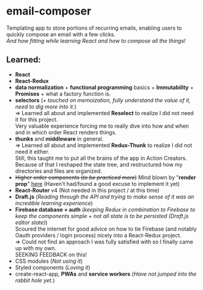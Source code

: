 # email-composer
Templating app to store portions of recurring emails,
enabling users to quickly compose an email with a few clicks.  
*And how fitting while learning React and how to compose all the things!*

## Learned:
+ **React**
+ **React-Redux**
+ **data normalization** + **functional programming** basics + **Immutability** + **Promises** + what a factory function is.
+ **selectors** (*+ touched on memoization, fully understand the value of it, need to dig more into it.*)  
=> Learned all about and implemented **Reselect** to realize I did not need it for this project.  
Very valuable experience forcing me to really dive into how and when and in which order React renders things.
+ **thunks** and **middleware** in general.  
=> Learned all about and implemented **Redux-Thunk** to realize I did not need it either.  
Still, this taught me to put all the brains of the app in Action Creators.  
Because of that I reshaped the state tree, and restructured how my directories and files are organized.
+ ~~Higher order components (*to be practiced more*)~~ Mind blown by "**render prop**" [here](https://cdb.reacttraining.com/use-a-render-prop-50de598f11ce) (Haven't had/found a good excuse to implement it yet)
+ **React-Router** v4 (Not needed in this project / at this time)
+ **Draft.js** (*Reading through the API and trying to make sense of it was an incredible learning experience*)
+ **Firebase database + auth** (*keeping Redux in combination to Firebase to keep the components simple + not all state is to be persisted (Draft.js editor state)*)  
Scoured the internet for good advice on how to tie Firebase (and notably Oauth providers / login process) nicely into a React-Redux project.  
=> Could not find an approach I was fully satisfied with so I finally came up with my own.  
SEEKING FEEDBACK on this!
+ CSS modules (*Not using it*)
+ Styled components (*Loving it*)
+ create-react-app, **PWAs** and **service workers** (*Have not jumped into the rabbit hole yet.*)
